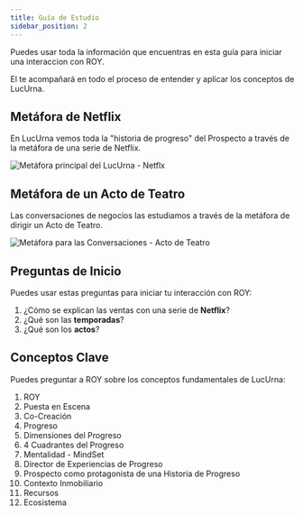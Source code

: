 ```yaml
---
title: Guía de Estudio
sidebar_position: 2
---
```


Puedes usar toda la información que encuentras en esta guía para iniciar una interaccion con ROY. 

El te acompañará en todo el proceso de entender y aplicar los conceptos de LucUrna.

## Metáfora de Netflix

En LucUrna vemos toda la "historia de progreso" del Prospecto a través de la metáfora de una serie de Netflix.

![Metáfora principal del LucUrna - Netflx](/img/metafora-netflix.png)

## Metáfora de un Acto de Teatro

Las conversaciones de negocios las estudiamos a través de la metáfora de dirigir un Acto de Teatro.

![Metáfora para las Conversaciones - Acto de Teatro](/img/metafora-acto.png)

## Preguntas de Inicio

Puedes usar estas preguntas para iniciar tu interacción con ROY:

1. ¿Cómo se explican las ventas con una serie de **Netflix**?
2. ¿Qué son las **temporadas**?
3. ¿Qué son los **actos**?

## Conceptos Clave

Puedes preguntar a ROY sobre los conceptos fundamentales de LucUrna:

1. ROY
2. Puesta en Escena
3. Co-Creación
4. Progreso
5. Dimensiones del Progreso
6. 4 Cuadrantes del Progreso
7. Mentalidad - MindSet
8. Director de Experiencias de Progreso
9. Prospecto como protagonista de una Historia de Progreso
10. Contexto Inmobiliario
11. Recursos
12. Ecosistema
